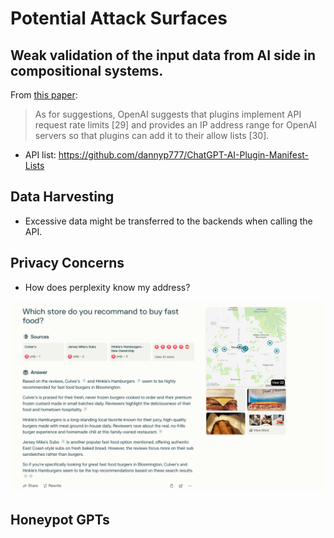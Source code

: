 # Potential Attack Surfaces

## Weak validation of the input data from AI side in compositional systems.

From [this paper](https://arxiv.org/pdf/2309.10254):

> As for suggestions, OpenAI suggests that plugins implement API request rate limits [29] and provides an IP address range for OpenAI servers so that plugins can add it to their allow lists [30].

- API list: <https://github.com/dannyp777/ChatGPT-AI-Plugin-Manifest-Lists>

## Data Harvesting

- Excessive data might be transferred to the backends when calling the API.

## Privacy Concerns

- How does perplexity know my address?

![preplexity](./Screenshot_preplexity.png)

## Honeypot GPTs

